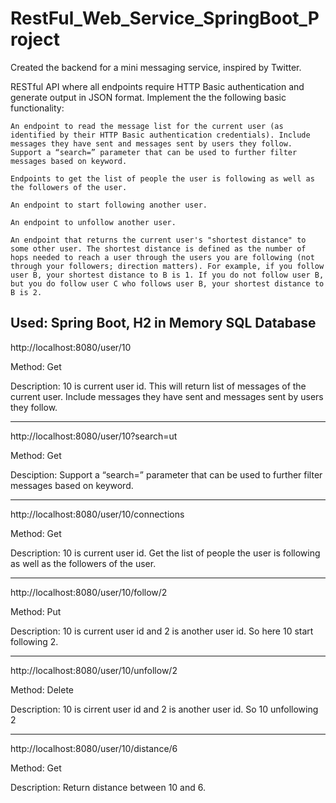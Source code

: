 # RestFul_Web_Service_SpringBoot_Project
Created the backend for a mini messaging service, inspired by Twitter.

RESTful API where all endpoints require HTTP Basic authentication and generate output in JSON format. Implement the the following basic functionality:

`An endpoint to read the message list for the current user (as identified by their HTTP Basic authentication credentials). Include messages they have sent and messages sent by users they follow. Support a “search=” parameter that can be used to further filter messages based on keyword.`

`Endpoints to get the list of people the user is following as well as the followers of the user.`

`An endpoint to start following another user.`

`An endpoint to unfollow another user.`

`An endpoint that returns the current user's "shortest distance" to some other user. The shortest distance is defined as the number of hops needed to reach a user through the users you are following (not through your followers; direction matters). For example, if you follow user B, your shortest distance to B is 1. If you do not follow user B, but you do follow user C who follows user B, your shortest distance to B is 2.` 


Used: Spring Boot, H2 in Memory SQL Database
---
http://localhost:8080/user/10

Method: Get

Description: 10 is current user id. This will return list of messages of the current user. Include messages they have sent and messages sent by users they follow.

---
http://localhost:8080/user/10?search=ut

Method: Get

Desciption: Support a “search=” parameter that can be used to further filter messages based on keyword.

---
http://localhost:8080/user/10/connections

Method: Get

Description: 10 is current user id. Get the list of people the user is following as well as the followers of the user.

---
http://localhost:8080/user/10/follow/2

Method: Put

Description: 10 is current user id and 2 is another user id. So here 10 start following 2. 

---
http://localhost:8080/user/10/unfollow/2

Method: Delete

Description: 10 is cirrent user id and 2 is another user id. So 10 unfollowing 2

---
http://localhost:8080/user/10/distance/6

Method: Get

Description: Return distance between 10 and 6.
